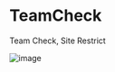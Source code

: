 # TeamCheck
Team Check, Site Restrict

![image](https://github.com/user-attachments/assets/dc3a1962-3410-4b66-ba76-2a53abc88003)
